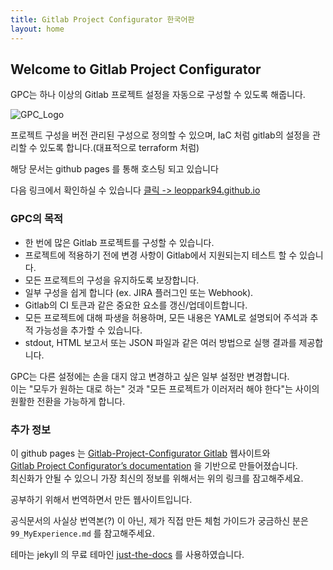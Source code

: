 ```yaml
---
title: Gitlab Project Configurator 한국어판
layout: home
---
```

## Welcome to Gitlab Project Configurator

GPC는 하나 이상의 Gitlab 프로젝트 설정을 자동으로 구성할 수 있도록 해줍니다.

![GPC_Logo](https://grouperenault.gitlab.io/gitlab-project-configurator/docs/_images/gpc-icon.png)

프로젝트 구성을 버전 관리된 구성으로 정의할 수 있으며, IaC 처럼 gitlab의 설정을 관리할 수 있도록 합니다.(대표적으로 terraform 처럼)

해당 문서는 github pages 를 통해 호스팅 되고 있습니다

다음 링크에서 확인하실 수 있습니다 [클릭 -> leoppark94.github.io](https://leoppark94.github.io/Gitlab_Project_Configurator_Korean)

### GPC의 목적

- 한 번에 많은 Gitlab 프로젝트를 구성할 수 있습니다.
- 프로젝트에 적용하기 전에 변경 사항이 Gitlab에서 지원되는지 테스트 할 수 있습니다.
- 모든 프로젝트의 구성을 유지하도록 보장합니다.
- 일부 구성을 쉽게 합니다 (ex. JIRA 플러그인 또는 Webhook).
- Gitlab의 CI 토큰과 같은 중요한 요소를 갱신/업데이트합니다.
- 모든 프로젝트에 대해 파생을 허용하며, 모든 내용은 YAML로 설명되어 주석과 추적 가능성을 추가할 수 있습니다.
- stdout, HTML 보고서 또는 JSON 파일과 같은 여러 방법으로 실행 결과를 제공합니다.

GPC는 다른 설정에는 손을 대지 않고 변경하고 싶은 일부 설정만 변경합니다.  
이는 "모두가 원하는 대로 하는" 것과 "모든 프로젝트가 이러저러 해야 한다"는 사이의 원활한 전환을 가능하게 합니다.  

### 추가 정보

이 github pages 는 [Gitlab-Project-Configurator Gitlab](https://gitlab.com/grouperenault/gitlab-project-configurator ) 웹사이트와  
[Gitlab Project Configurator’s documentation](https://grouperenault.gitlab.io/gitlab-project-configurator/docs/index.html) 을 기반으로 만들어졌습니다.  
최신화가 안될 수 있으니 가장 최신의 정보를 위해서는 위의 링크를 잠고해주세요.

공부하기 위해서 번역하면서 만든 웹사이트입니다.

공식문서의 사실상 번역본(?) 이 아닌, 제가 직접 만든 체험 가이드가 궁금하신 분은 `99_MyExperience.md` 를 참고해주세요.

테마는 jekyll 의 무료 테마인 [just-the-docs](https://github.com/just-the-docs/just-the-docs) 를 사용하였습니다.